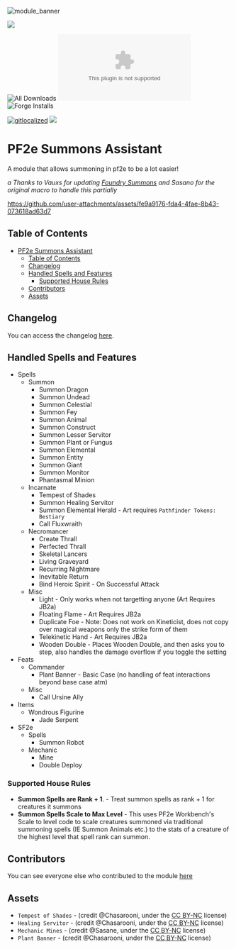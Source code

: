 ![module_banner](https://github.com/ChasarooniZ/pf2e-usage-updater/assets/79132112/3b2a4f8c-7ba1-4647-b073-d8ecac9d93a6)

![](https://img.shields.io/endpoint?url=https%3A%2F%2Ffoundryshields.com%2Fversion%3Fstyle%3Dflat%26url%3Dhttps%3A%2F%2Fraw.githubusercontent.com%2FChasarooniZ%2Fpf2e-summons-assistant%2Fmain%2Fmodule.json)

![All Downloads](https://img.shields.io/github/downloads/ChasarooniZ/pf2e-summons-assistant/total?color=5e0000&label=All%20Downloads)
![Latest Release Download Count](https://img.shields.io/github/downloads/ChasarooniZ/pf2e-summons-assistant>/latest/module.zip)
![Forge Installs](https://img.shields.io/badge/dynamic/json?label=Forge%20Installs&query=package.installs&suffix=%25&url=https%3A%2F%2Fforge-vtt.com%2Fapi%2Fbazaar%2Fpackage%2Fpf2e-summons-assistant&colorB=4aa94a)

[![gitlocalized ](https://gitlocalize.com/repo/10293/whole_project/badge.svg)](https://gitlocalize.com/repo/10293?utm_source=badge) [![](https://img.shields.io/badge/ko--fi-donate-%23FF5E5B?style=flat-square&logo=ko-fi&logoColor=white)](https://ko-fi.com/Chasarooni)

<!--- Forge Bazaar Install % Badge -->
<!--- replace <your-module-name> with the `name` in your manifest -->
<!--- [![](https://img.shields.io/badge/ko--fi-donate-%23FF5E5B?style=flat-square&logo=ko-fi&logoColor=white)](https://ko-fi.com/<Kofi Username>)-->

# PF2e Summons Assistant

A module that allows summoning in pf2e to be a lot easier!

_a Thanks to Vauxs for updating [Foundry Summons](https://foundryvtt.com/packages/foundry-summons) and Sasano for the original macro to handle this partially_

https://github.com/user-attachments/assets/fe9a9176-fda4-4fae-8b43-073618ad63d7

## Table of Contents

- [PF2e Summons Assistant](#pf2e-summons-assistant)
  - [Table of Contents](#table-of-contents)
  - [Changelog](#changelog)
  - [Handled Spells and Features](#handled-spells-and-features)
    - [Supported House Rules](#supported-house-rules)
  - [Contributors](#contributors)
  - [Assets](#assets)

## Changelog

You can access the changelog [here](/CHANGELOG.md).

## Handled Spells and Features

- Spells
  - Summon
    - Summon Dragon
    - Summon Undead
    - Summon Celestial
    - Summon Fey
    - Summon Animal
    - Summon Construct
    - Summon Lesser Servitor
    - Summon Plant or Fungus
    - Summon Elemental
    - Summon Entity
    - Summon Giant
    - Summon Monitor
    - Phantasmal Minion
  - Incarnate
    - Tempest of Shades
    - Summon Healing Servitor
    - Summon Elemental Herald - Art requires `Pathfinder Tokens: Bestiary`
    - Call Fluxwraith
  - Necromancer
    - Create Thrall
    - Perfected Thrall
    - Skeletal Lancers
    - Living Graveyard
    - Recurring Nightmare
    - Inevitable Return
    - Bind Heroic Spirit - On Successful Attack
  - Misc
    - Light - Only works when not targetting anyone (Art Requires JB2a)
    - Floating Flame - Art Requires JB2a
    - Duplicate Foe - Note: Does not work on Kineticist, does not copy over magical weapons only the strike form of them
    - Telekinetic Hand - Art Requires JB2a
    - Wooden Double - Places Wooden Double, and then asks you to step, also handles the damage overflow if you toggle the setting
- Feats
  - Commander
    - Plant Banner - Basic Case (no handling of feat interactions beyond base case atm)
  - Misc
    - Call Ursine Ally
- Items
  - Wondrous Figurine
    - Jade Serpent
- SF2e
  - Spells
    - Summon Robot
  - Mechanic
    - Mine
    - Double Deploy

### Supported House Rules

- **Summon Spells are Rank + 1**. - Treat summon spells as rank + 1 for creatures it summons
- **Summon Spells Scale to Max Level** - This uses PF2e Workbench's Scale to level code to scale creatures summoned via traditional summoning spells (IE Summon Animals etc.) to the stats of a creature of the highest level that spell rank can summon.

## Contributors

You can see everyone else who contributed to the module [here](CONTRIBUTORS.md)

## Assets

- `Tempest of Shades` - (credit @Chasarooni, under the [CC BY-NC](https://creativecommons.org/licenses/by-nc/4.0/) license)
- `Healing Servitor` - (credit @Chasarooni, under the [CC BY-NC](https://creativecommons.org/licenses/by-nc/4.0/) license)
- `Mechanic Mines` - (credit @Sasane, under the [CC BY-NC](https://creativecommons.org/licenses/by-nc/4.0/) license)
- `Plant Banner` - (credit @Chasarooni, under the [CC BY-NC](https://creativecommons.org/licenses/by-nc/4.0/) license)
